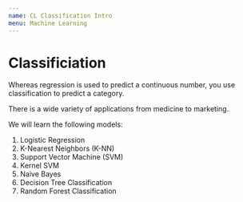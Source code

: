 ```yaml
---
name: CL Classification Intro
menu: Machine Learning 
---
```

# Classificiation

Whereas regression is used to predict a continuous number, you use classification to predict a category.

There is a wide variety of applications from medicine to marketing.

We will learn the following models:

1. Logistic Regression
2. K-Nearest Neighbors (K-NN)
3. Support Vector Machine (SVM)
4. Kernel SVM
5. Naive Bayes
6. Decision Tree Classification
7. Random Forest Classification

